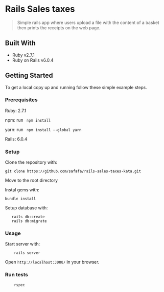 # Rails Sales taxes

> Simple rails app where users upload a file with the content of a basket then prints the receipts on the web page.


## Built With

- Ruby v2.7.1
- Ruby on Rails v6.0.4

## Getting Started

To get a local copy up and running follow these simple example steps.

### Prerequisites

Ruby: 2.7.1

npm: run <code> npm install </code>

yarn: run <code> npm install --global yarn </code>

Rails: 6.0.4


### Setup

Clone the repository with:
```
git clone https://github.com/safafa/rails-sales-taxes-kata.git
```
Move to the root directory

Instal gems with:

```
bundle install
```

Setup database with:

```
   rails db:create
   rails db:migrate
```



### Usage

Start server with:

```
    rails server
```

Open `http://localhost:3000/` in your browser.

### Run tests

```
    rspec 
```
